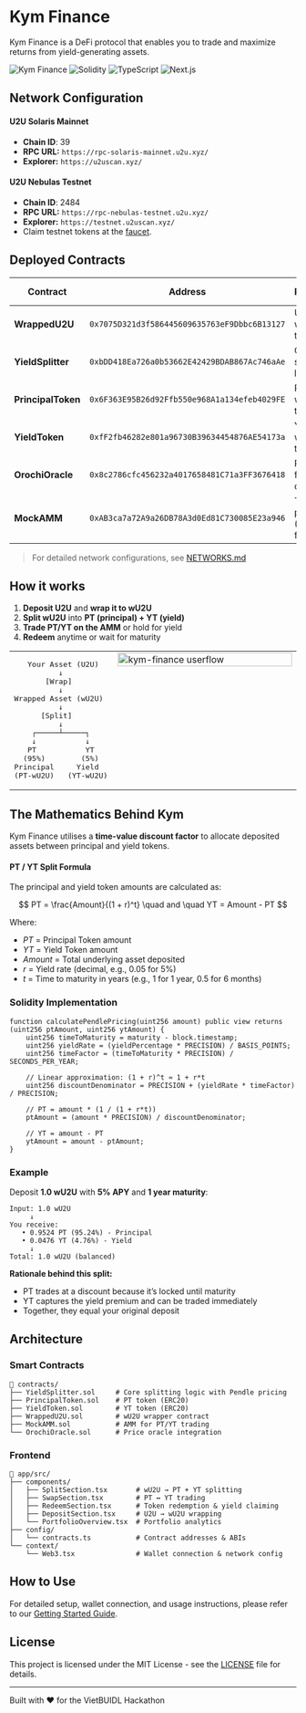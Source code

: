 # Kym Finance

Kym Finance is a DeFi protocol that enables you to trade and maximize returns from yield-generating assets.

![Kym Finance](https://img.shields.io/badge/U2U-Nebulas%20Mainnet-darkred) 
![Solidity](https://img.shields.io/badge/Solidity-0.8.17-purple) 
![TypeScript](https://img.shields.io/badge/TypeScript-5.0-blue) 
![Next.js](https://img.shields.io/badge/Next.js-15-black)

## Network Configuration

#### U2U Solaris Mainnet

- **Chain ID**: 39
- **RPC URL:** `https://rpc-solaris-mainnet.u2u.xyz/`
- **Explorer:** `https://u2uscan.xyz/`

#### U2U Nebulas Testnet

- **Chain ID**: 2484
- **RPC URL:** `https://rpc-nebulas-testnet.u2u.xyz/`
- **Explorer:** `https://testnet.u2uscan.xyz/`
- Claim testnet tokens at the [faucet](https://faucet.u2u.xyz/).

## Deployed Contracts


| Contract           | Address                                      | Purpose                       | Explorer Link |
| ------------------ | -------------------------------------------- | ----------------------------- |---------------|
| **WrappedU2U**     | `0x7075D321d3f586445609635763eF9Dbbc6B13127` | U2U wrapper token             | [View](https://u2uscan.xyz/address/0x7075D321d3f586445609635763eF9Dbbc6B13127) |
| **YieldSplitter**  | `0xbDD418Ea726a0b53662E42429BDAB867Ac746aAe` | Core splitting logic          | [View](https://u2uscan.xyz/address/0xbDD418Ea726a0b53662E42429BDAB867Ac746aAe) |
| **PrincipalToken** | `0x6F363E95B26d92Ffb550e968A1a134efeb4029FE` | PT-wU2U token                 | [View](https://u2uscan.xyz/address/0x6F363E95B26d92Ffb550e968A1a134efeb4029FE) |
| **YieldToken**     | `0xfF2fb46282e801a96730B39634454876AE54173a` | YT-wU2U token                 | [View](https://u2uscan.xyz/address/0xfF2fb46282e801a96730B39634454876AE54173a) |
| **OrochiOracle**   | `0x8c2786cfc456232a4017658481C71a3FF3676418` | Price feed oracle | [View](https://u2uscan.xyz/address/0x8c2786cfc456232a4017658481C71a3FF3676418) |
| **MockAMM**        | `0xAB3ca7a72A9a26DB78A3d0Ed81C730085E23a946` | Trading pool (0.3% fee) | [View](https://u2uscan.xyz/address/0xAB3ca7a72A9a26DB78A3d0Ed81C730085E23a946) |

> For detailed network configurations, see [NETWORKS.md](NETWORKS.md)


## How it works

1. **Deposit U2U** and **wrap it to wU2U**
2. **Split wU2U** into **PT (principal) + YT (yield)**
3. **Trade PT/YT on the AMM** or hold for yield
4. **Redeem** anytime or wait for maturity


<table style="width:100%">
<tr>
<td style="width:35%; vertical-align:top; padding-right:10px;">

<pre>
   Your Asset (U2U)
          ↓
       [Wrap]
          ↓
Wrapped Asset (wU2U)
          ↓
      [Split]
          ↓
    ┌─────┴─────┐
    ↓           ↓
   PT           YT
  (95%)        (5%)
Principal     Yield
(PT-wU2U)   (YT-wU2U)
</pre>

</td>
<td style="width:65%; vertical-align:top;">
<img src="https://github.com/user-attachments/assets/febab3c6-5dd1-4d29-bc77-53acc6d2e7ea" alt="kym-finance userflow" style="width:100%; height:auto;"/>
</td>
</tr>
</table>


## The Mathematics Behind Kym
Kym Finance utilises a **time-value discount factor** to allocate deposited assets between principal and yield tokens.

#### PT / YT Split Formula

The principal and yield token amounts are calculated as:

$$
PT = \frac{Amount}{(1 + r)^t} \quad and \quad YT = Amount - PT
$$

Where:  
- $PT$ = Principal Token amount  
- $YT$ = Yield Token amount  
- $Amount$ = Total underlying asset deposited  
- $r$ = Yield rate (decimal, e.g., 0.05 for 5%)  
- $t$ = Time to maturity in years (e.g., 1 for 1 year, 0.5 for 6 months)


### Solidity Implementation

```solidity
function calculatePendlePricing(uint256 amount) public view returns (uint256 ptAmount, uint256 ytAmount) {
    uint256 timeToMaturity = maturity - block.timestamp;
    uint256 yieldRate = (yieldPercentage * PRECISION) / BASIS_POINTS;
    uint256 timeFactor = (timeToMaturity * PRECISION) / SECONDS_PER_YEAR;

    // Linear approximation: (1 + r)^t ≈ 1 + r*t
    uint256 discountDenominator = PRECISION + (yieldRate * timeFactor) / PRECISION;

    // PT = amount * (1 / (1 + r*t))
    ptAmount = (amount * PRECISION) / discountDenominator;

    // YT = amount - PT
    ytAmount = amount - ptAmount;
}
```


### Example
Deposit **1.0 wU2U** with **5% APY** and **1 year maturity**:

```
Input: 1.0 wU2U
     ↓
You receive:
   • 0.9524 PT (95.24%) - Principal
   • 0.0476 YT (4.76%) - Yield
     ↓
Total: 1.0 wU2U (balanced)
```


**Rationale behind this split:**
- PT trades at a discount because it’s locked until maturity
- YT captures the yield premium and can be traded immediately
- Together, they equal your original deposit


## Architecture

### Smart Contracts

```
📂 contracts/
├── YieldSplitter.sol     # Core splitting logic with Pendle pricing
├── PrincipalToken.sol    # PT token (ERC20)
├── YieldToken.sol        # YT token (ERC20)
├── WrappedU2U.sol        # wU2U wrapper contract
├── MockAMM.sol           # AMM for PT/YT trading
└── OrochiOracle.sol      # Price oracle integration
```

### Frontend

```
📂 app/src/
├── components/
│   ├── SplitSection.tsx       # wU2U → PT + YT splitting
│   ├── SwapSection.tsx        # PT ↔ YT trading
│   ├── RedeemSection.tsx      # Token redemption & yield claiming
│   ├── DepositSection.tsx     # U2U → wU2U wrapping
│   └── PortfolioOverview.tsx  # Portfolio analytics
├── config/
│   └── contracts.ts           # Contract addresses & ABIs
└── context/
    └── Web3.tsx               # Wallet connection & network config
```


## How to Use
For detailed setup, wallet connection, and usage instructions, please refer to our [Getting Started Guide](GETTING_STARTED.md).


## License
This project is licensed under the MIT License - see the [LICENSE](LICENSE) file for details.

---

Built with ❤️ for the VietBUIDL Hackathon
